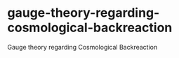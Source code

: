 # gauge-theory-regarding-cosmological-backreaction
Gauge theory regarding Cosmological Backreaction
